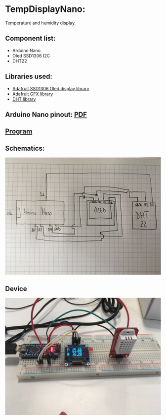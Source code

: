 # TempDisplayNano:
Temperature and humidity display.

## Component list:
* Arduino Nano
* Oled SSD1306 I2C
* DHT22

## Libraries used:
* [Adafruit SSD1306 Oled display library](https://github.com/adafruit/Adafruit_SSD1306)
* [Adafruit GFX library](https://github.com/adafruit/Adafruit-GFX-Library)
* [DHT library](https://github.com/adafruit/DHT-sensor-library)

## Arduino Nano pinout: [PDF](http://www.pighixxx.com/test/pinouts/boards/nano.pdf) 

## [Program](tempdisplaynano.ino)

## Schematics:
![Schematics](SchematicsNanoTempOled.jpg)

## Device
![Device](Device.jpg)

